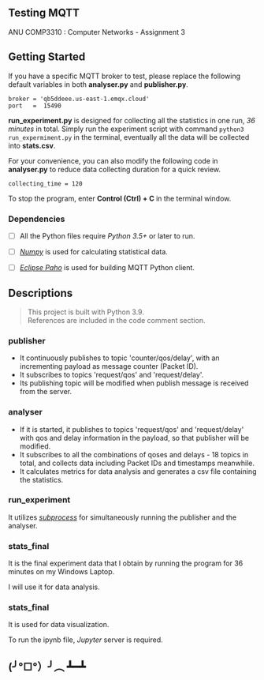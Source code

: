 ## Testing MQTT

ANU COMP3310 : Computer Networks - Assignment 3

## Getting Started

If you have a specific MQTT broker to test, please replace the following default variables in both **analyser.py** and **publisher.py**.

    broker = 'qb5ddeee.us-east-1.emqx.cloud'  
    port   =  15490

**run_experiment.py** is designed for collecting all the statistics in one run, *36 minutes* in total. Simply run the experiment script with command `python3 run_expermiment.py` in the terminal, eventually all the data will be collected into **stats.csv**.

For your convenience, you can also modify the following code in **analyser.py** to reduce data collecting duration for a quick review.

    collecting_time = 120

To stop the program, enter **Control (Ctrl) + C** in the terminal window.

### Dependencies

- [ ] All the Python files require _Python 3.5+_ or later to run.
- [ ] [*Numpy*](https://numpy.org/) is used for calculating statistical data.
- [ ] [*Eclipse Paho*](http://eclipse.org/paho/) is used for building MQTT Python client.


## Descriptions

> This project is built with Python 3.9.  
> References are included in the code comment section.

### publisher

- It continuously publishes to topic 'counter/qos/delay', with an incrementing payload as message counter (Packet ID).
- It subscribes to topics 'request/qos' and 'request/delay'.
- Its publishing topic will be modified when publish message is received from the server.

### analyser

- If it is started, it publishes to topics 'request/qos' and 'request/delay' with qos and delay information in the payload, so that publisher will be modified.
- It subscribes to all the combinations of qoses and delays - 18 topics in total, and collects data including Packet IDs and timestamps meanwhile.
- It calculates metrics for data analysis and generates a csv file containing the statistics.

### run_experiment

It utilizes [*subprocess*](https://docs.python.org/3/library/subprocess.html) for simultaneously running the publisher and the analyser.

### stats_final

It is the final experiment data that I obtain by running the program for 36 minutes on my Windows Laptop.

I will use it for data analysis.

### stats_final

It is used for data visualization. 

To run the ipynb file, *Jupyter* server is required.

## (╯°□°）╯︵ ┻━┻    
